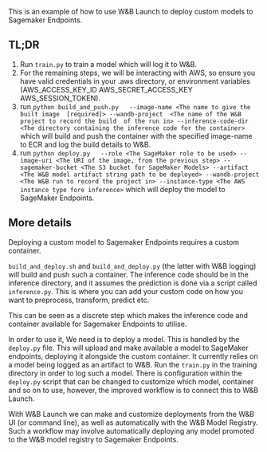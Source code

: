 This is an example of how to use W&B Launch to deploy custom models to Sagemaker Endpoints.

## TL;DR

1. Run ``train.py`` to train a model which will log it to W&B.
2. For the remaining steps, we will be interacting with AWS, so ensure you have valid credentials in your .aws directory, or environment variables (AWS_ACCESS_KEY_ID AWS_SECRET_ACCESS_KEY AWS_SESSION_TOKEN).
3. run ``python build_and_push.py   --image-name <The name to give the built image  [required]> --wandb-project  <The name of the W&B project to record the build  of the run in> --inference-code-dir <The directory containing the inference code for the container>`` which will build and push the container with the specified image-name to ECR and log the build details to W&B.
4. run ``python deploy.py   --role <The SageMaker role to be used> --image-uri <The URI of the image, from the previous step> --sagemaker-bucket <The S3 bucket for SageMaker Models> --artifact <The W&B model artifact string path to be deployed> --wandb-project <The W&B run to record the project in> --instance-type <The AWS instance type fore inference>`` which will deploy the model to SageMaker Endpoints.

## More details

Deploying a custom model to Sagemaker Endpoints requires a custom container.

``build_and_deploy.sh`` and `build_and_deploy.py` (the latter with W&B logging) will build and push such a container. The inference code should be in the inference directory, and it assumes the prediction is done via a script called ``inference.py``. This is where you can add your custom code on how you want to preprocess, transform, predict etc.

This can be seen as a discrete step which makes the inference code and container available for Sagemaker Endpoints to utilise.

In order to use it, We need is to deploy a model. This is handled by the `deploy.py` file. This will upload and make available a model to SageMaker endpoints, deploying it alongside the custom container. It currently relies on a model being logged as an artifact to W&B. Run the `train.py` in the training directory in order to log such a model. There is configuration within the ``deploy.py`` script that can be changed to customize which model, container and so on to use, however, the improved workflow is to connect this to W&B Launch.

With W&B Launch we can make and customize deployments from the W&B UI (or command line), as well as automatically with the W&B Model Registry. Such a workflow may involve automatically deploying any model promoted to the W&B model registry to Sagemaker Endpoints. 